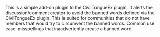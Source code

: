 This is a simple add-on plugin to the CivilTongueEx plugin.  It alerts the discussion/comment creator to avoid the banned words defined via the CivilTongueEx plugin.
This is suited for communities that do not have members that would try to circumvent the banned words.  Common use case: misspellings tha​​t ina​a​dvertently create a banned word.